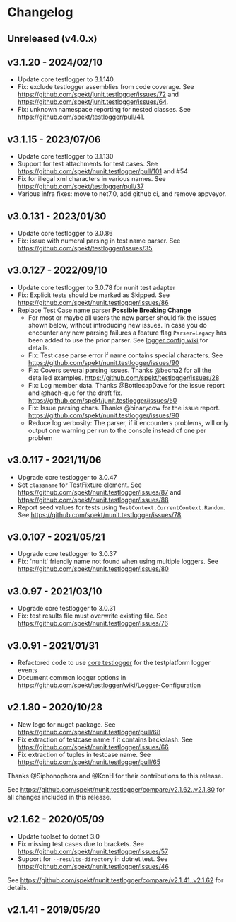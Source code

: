 # Changelog

## Unreleased (v4.0.x)

## v3.1.20 - 2024/02/10

- Update core testlogger to 3.1.140.
- Fix: exclude testlogger assemblies from code coverage. See
  https://github.com/spekt/junit.testlogger/issues/72 and
  https://github.com/spekt/junit.testlogger/issues/64.
- Fix: unknown namespace reporting for
  nested classes. See https://github.com/spekt/testlogger/pull/41.

## v3.1.15 - 2023/07/06

- Update core testlogger to 3.1.130
- Support for test attachments for test cases. See https://github.com/spekt/nunit.testlogger/pull/101 and #54
- Fix for illegal xml characters in various names. See https://github.com/spekt/testlogger/pull/37
- Various infra fixes: move to net7.0, add github ci, and remove appveyor.

## v3.0.131 - 2023/01/30

- Update core testlogger to 3.0.86
- Fix: issue with numeral parsing in test name parser. See https://github.com/spekt/testlogger/issues/35

## v3.0.127 - 2022/09/10

- Update core testlogger to 3.0.78 for nunit test adapter
- Fix: Explicit tests should be marked as Skipped. See
  https://github.com/spekt/nunit.testlogger/issues/86
- Replace Test Case name parser **Possible Breaking Change**
  - For most or maybe all users the new parser should fix the issues shown below, without introducing new issues. In case you do encounter any new parsing failures a feature flag `Parser=Legacy` has been added to use the prior parser. See [logger config wiki](https://github.com/spekt/testlogger/wiki/Logger-Configuration) for details.
  - Fix: Test case parse error if name contains special characters. See
    https://github.com/spekt/nunit.testlogger/issues/90
  - Fix: Covers several parsing issues. Thanks @becha2 for all the detailed examples.
    https://github.com/spekt/testlogger/issues/28
  - Fix: Log member data. Thanks @BottlecapDave for the issue report and @hach-que for the draft fix.
    https://github.com/spekt/junit.testlogger/issues/50
  - Fix: Issue parsing chars. Thanks @binarycow for the issue report.
    https://github.com/spekt/nunit.testlogger/issues/90
  - Reduce log verbosity: The parser, if it encounters problems, will only output one warning per run to the console instead of one per problem

## v3.0.117 - 2021/11/06

- Upgrade core testlogger to 3.0.47
- Set `classname` for TestFixture element. See
  https://github.com/spekt/nunit.testlogger/issues/87 and
  https://github.com/spekt/nunit.testlogger/issues/88
- Report seed values for tests using `TestContext.CurrentContext.Random`. See
  https://github.com/spekt/nunit.testlogger/issues/78

## v3.0.107 - 2021/05/21

- Upgrade core testlogger to 3.0.37
- Fix: 'nunit' friendly name not found when using multiple loggers. See
  https://github.com/spekt/nunit.testlogger/issues/80

## v3.0.97 - 2021/03/10

- Upgrade core testlogger to 3.0.31
- Fix: test results file must overwrite existing file. See
  https://github.com/spekt/nunit.testlogger/issues/76

## v3.0.91 - 2021/01/31

- Refactored code to use [core testlogger][] for the testplatform logger events
- Document common logger options in
  https://github.com/spekt/testlogger/wiki/Logger-Configuration

[core testlogger]: https://github.com/spekt/testlogger

## v2.1.80 - 2020/10/28

- New logo for nuget package. See
  https://github.com/spekt/nunit.testlogger/pull/68
- Fix extraction of testcase name if it contains backslash. See
  https://github.com/spekt/nunit.testlogger/issues/66
- Fix extraction of tuples in testcase name. See
  https://github.com/spekt/nunit.testlogger/pull/65

Thanks @Siphonophora and @KonH for their contributions to this release.

See https://github.com/spekt/nunit.testlogger/compare/v2.1.62..v2.1.80 for all
changes included in this release.

## v2.1.62 - 2020/05/09

- Update toolset to dotnet 3.0
- Fix missing test cases due to brackets. See
  https://github.com/spekt/nunit.testlogger/issues/57
- Support for `--results-directory` in dotnet test. See
  https://github.com/spekt/nunit.testlogger/issues/46

See https://github.com/spekt/nunit.testlogger/compare/v2.1.41..v2.1.62 for
details.

## v2.1.41 - 2019/05/20
